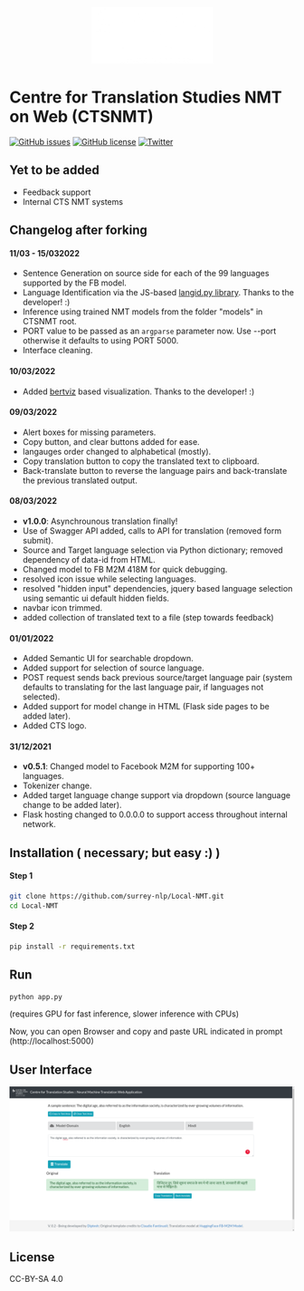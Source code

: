 <p align="center"><img src="./static/favicon.png" alt="logo" width="215" height="100"/></p>

# Centre for Translation Studies NMT on Web (CTSNMT)

[![GitHub issues](https://img.shields.io/github/issues/surrey-nlp/Local-NMT?style=flat-square)](https://github.com/surrey-nlp/Local-NMT/issues)
[![GitHub license](https://img.shields.io/github/license/surrey-nlp/Local-NMT?style=flat-square)](https://github.com/surrey-nlp/Local-NMT)
[![Twitter](https://img.shields.io/twitter/url?style=flat-square&url=https://github.com/surrey-nlp/Local-NMT)](https://twitter.com/intent/tweet?url=https%3A%2F%2Fgithub.com%2Fsurrey-nlp%2FLocal-NMT)

## Yet to be added
- Feedback support
- Internal CTS NMT systems

## Changelog after forking

#### 11/03 - 15/032022
 - Sentence Generation on source side for each of the 99 languages supported by the FB model.
 - Language Identification via the JS-based [langid.py library](https://github.com/saffsd/langid.js). Thanks to the developer! :)
 - Inference using trained NMT models from the folder "models" in CTSNMT root. 
 - PORT value to be passed as an `argparse` parameter now. Use --port <VALUE> otherwise it defaults to using PORT 5000.
 - Interface cleaning.

#### 10/03/2022
- Added [bertviz](https://github.com/jessevig/bertviz) based visualization. Thanks to the developer! :)

#### 09/03/2022
- Alert boxes for missing parameters.
- Copy button, and clear buttons added for ease.
- langauges order changed to alphabetical (mostly).
- Copy translation button to copy the translated text to clipboard.
- Back-translate button to reverse the language pairs and back-translate the previous translated output.

#### 08/03/2022
- **v1.0.0**: Asynchrounous translation finally!
- Use of Swagger API added, calls to API for translation (removed form submit).
- Source and Target language selection via Python dictionary; removed dependency of data-id from HTML. 
- Changed model to FB M2M 418M for quick debugging.
- resolved icon issue while selecting languages.
- resolved "hidden input" dependencies, jquery based language selection using semantic ui default hidden fields.
- navbar icon trimmed.
- added collection of translated text to a file (step towards feedback)

#### 01/01/2022
- Added Semantic UI for searchable dropdown.
- Added support for selection of source language.
- POST request sends back previous source/target language pair (system defaults to translating for the last language pair, if languages not selected).
- Added support for model change in HTML (Flask side pages to be added later).
- Added CTS logo.
#### 31/12/2021
- **v0.5.1**: Changed model to Facebook M2M for supporting 100+ languages.
- Tokenizer change.
- Added target language change support via dropdown (source language change to be added later).
- Flask hosting changed to 0.0.0.0 to support access throughout internal network.

## Installation ( necessary; but easy :) )

#### Step 1
```bash
git clone https://github.com/surrey-nlp/Local-NMT.git
cd Local-NMT
```
#### Step 2
```bash
pip install -r requirements.txt
```
## Run
```bash
python app.py
```
 (requires GPU for fast inference, slower inference with CPUs)

Now, you can open Browser and copy and paste URL indicated in prompt (http://localhost:5000)

## User Interface

![alt text](./screen.png?raw=true "User Interface")

## License
CC-BY-SA 4.0
